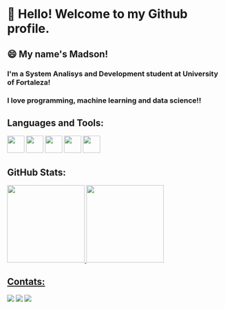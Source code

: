 # 👋 Hello! Welcome to my Github profile.
## :smile: My name's Madson!
### I'm a System Analisys and Development student at University of Fortaleza!
### I love programming, machine learning and data science!!

## Languages and Tools:
<div>
<img loading="lazy" src="https://cdn.jsdelivr.net/gh/devicons/devicon/icons/git/git-original.svg" width="40" height="40"/> <img loading="lazy" src="https://cdn.jsdelivr.net/gh/devicons/devicon/icons/java/java-original.svg" width="40" height="40"/> <img loading="lazy" src="https://cdn.jsdelivr.net/gh/devicons/devicon/icons/javascript/javascript-plain.svg" width="40" height="40"/> <img loading="lazy" src="https://cdn.jsdelivr.net/gh/devicons/devicon/icons/html5/html5-plain.svg" width="40" height="40"/> <img loading="lazy" src="https://cdn.jsdelivr.net/gh/devicons/devicon/icons/css3/css3-plain.svg" width="40" height="40"/>
</div>

## GitHub Stats:

<div>
<a href="https://github.com/MadsonOl">
<img loading="lazy" height="180em" src="https://github-readme-stats.vercel.app/api/top-langs/?username=MadsonOl&layout=compact&langs_count=7&theme=dracula"/>
<img loading="lazy" height="180em" src="https://github-readme-stats.vercel.app/api?username=MadsonOl&show_icons=true&theme=dracula&include_all_commits=true&count_private=true"/>
</div>

## Contats:

<div>
<a href="https://instagram.com/madson.ol" target="_blank"><img loading="lazy" src="https://img.shields.io/badge/-Instagram-%23E4405F?style=for-the-badge&logo=instagram&logoColor=white" target="_blank"></a> <a href = "mailto:madsonosv@gmail.com"><img loading="lazy" src="https://img.shields.io/badge/Gmail-D14836?style=for-the-badge&logo=gmail&logoColor=white" target="_blank"></a> <a href="https://www.linkedin.com/in/madson-oliveira-2ab311268" target="_blank"><img loading="lazy" src="https://img.shields.io/badge/-LinkedIn-%230077B5?style=for-the-badge&logo=linkedin&logoColor=white" target="_blank"></a>   
</div>

